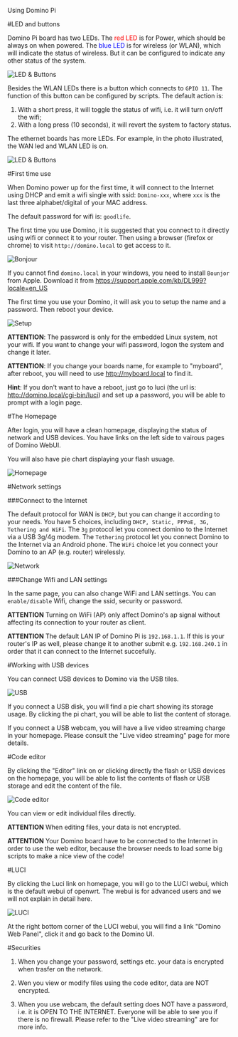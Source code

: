 Using Domino Pi

#LED and buttons

Domino Pi board has two LEDs. The <font color='red'>red LED</font> is for Power, which should be always on when powered. The <font color='blue'>blue LED</font> is for wireless (or WLAN), which will indicate the status of wireless. But it can be configured to indicate any other status of the system. 

![LED & Buttons](src/pi-led-button.jpg)

Besides the WLAN LEDs there is a button which connects to `GPIO 11`. The function of this button can be configured by scripts. The default action is: 

1. With a short press, it will toggle the status of wifi, i.e. it will turn on/off the wifi; 
2. With a long press (10 seconds), it will revert the system to factory status.

The ethernet boards has more LEDs. For example, in the photo illustrated, the WAN led and WLAN LED is on.

![LED & Buttons](src/pi-powerup.jpg)

#First time use

When Domino power up for the first time, it will connect to the Internet using DHCP and emit a wifi single with ssid: `Domino-xxx`, where `xxx` is the last three alphabet/digital of your MAC address. 

The default password for wifi is: `goodlife`.

The first time you use Domino, it is suggested that you connect to it directly using wifi or connect it to your router. Then using a browser (firefox or chrome) to visit `http://domino.local` to get access to it.

![Bonjour](src/bonjour.jpg)

If you cannot find `domino.local` in your windows, you need to install `Bounjor` from Apple. Download it from https://support.apple.com/kb/DL999?locale=en_US 

The first time you use your Domino, it will ask you to setup the name and a password. Then reboot your device.

![Setup](src/first_time.jpg)

**ATTENTION**: The password is only for the embedded Linux system, not your wifi. If you want to change your wifi password, logon the system and change it later.

**ATTENTION**: If you change your boards name, for example to "myboard", after reboot, you will need to use http://myboard.local to find it.

**Hint**: If you don't want to have a reboot, just go to luci (the url is: http://domino.local/cgi-bin/luci) and set up a password, you will be able to prompt with a login page.

#The Homepage

After login, you will have a clean homepage, displaying the status of network and USB devices. You have links on the left side to vairous pages of Domino WebUI.

You will also have pie chart displaying your flash usuage.

![Homepage](src/homepage.jpg)

#Network settings

###Connect to the Internet

The default protocol for WAN is `DHCP`, but you can change it according to your needs. You have 5 choices, including `DHCP, Static, PPPoE, 3G, Tethering and WiFi`. The `3g` protocol let you connect domino to the Internet via a USB 3g/4g modem. The `Tethering` protocol let you connect Domino to the Internet via an Android phone. The `WiFi` choice let you connect your Domino to an AP (e.g. router) wirelessly.

![Network](src/network.jpg)

###Change Wifi and LAN settings

In the same page, you can also change WiFi and LAN settings. You can `enable/disable` Wifi, change the ssid, security or password. 

**ATTENTION** Turning on WiFi (AP) only affect Domino's ap signal without affecting its connection to your router as client.

**ATTENTION** The default LAN IP of Domino Pi is `192.168.1.1`. If this is your router's IP as well, please change it to another submit e.g. `192.168.240.1` in order that it can connect to the Internet succefully.


#Working with USB devices

You can connect USB devices to Domino via the USB tiles. 

![USB](src/usb-disk.jpg)

If you connect a USB disk, you will find a pie chart showing its storage usage. By clicking the pi chart, you will be able to list the content of storage.

If you connect a USB webcam, you will have a live video streaming charge in your homepage. Please consult the "Live video streaming" page for more details.

#Code editor

By clicking the "Editor" link on or clicking directly the flash or USB devices on the homepage, you will be able to list the contents of flash or USB storage and edit the content of the file.

![Code editor](src/editor.jpg)

You can view or edit individual files directly. 

**ATTENTION** When editing files, your data is not encrypted.

**ATTENTION** Your Domino board have to be connected to the Internet in order to use the web editor, because the browser needs to load some big scripts to make a nice view of the code!

#LUCI

By clicking the Luci link on homepage, you will go to the LUCI webui, which is the default webui of openwrt. The webui is for advanced users and we will not explain in detail here.

![LUCI](src/luci.jpg)

At the right bottom corner of the LUCI webui, you will find a link "Domino Web Panel", click it and go back to the Domino UI.

#Securities

1. When you change your password, settings etc. your data is encrypted when trasfer on the network.

2. Wen you view or modify files using the code editor, data are NOT encrypted. 

3. When you use webcam, the default setting does NOT have a password, i.e. it is OPEN TO THE INTERNET. Everyone will be able to see you if there is no firewall. Please refer to the "Live video streaming" are for more info.

